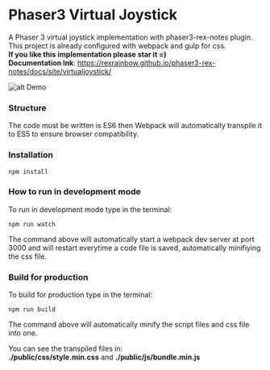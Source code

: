 # Phaser3 Virtual Joystick

A Phaser 3 virtual joystick implementation with phaser3-rex-notes plugin. This project is already configured with webpack and gulp for css.
<br/>
**If you like this implementation please star it =)**
<br/>
**Documentation lnk**: https://rexrainbow.github.io/phaser3-rex-notes/docs/site/virtualjoystick/

![alt Demo](https://raw.githubusercontent.com/leandrocurioso/phaser3-virtual-joystick/master/demo.png)

### Structure
The code must be written is ES6 then Webpack will automatically transpile it to ES5 to ensure browser compatibility.

### Installation
````
npm install
````

### How to run in development mode

To run in development mode type in the terminal:
````
npm run watch
````
The command above will automatically start a webpack dev server at port 3000 and will restart everytime a code file is saved, automatically minifiying the css file.

### Build for production

To build for production type in the terminal:
````
npm run build
````
The command above will automatically minify the script files and css file into one. 

You can see the transpiled files in: 
<br/>
**./public/css/style.min.css** and **./public/js/bundle.min.js**
